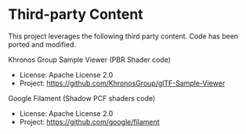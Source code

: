 # Third-party Content

This project leverages the following third party content. 
Code has been ported and modified.

Khronos Group Sample Viewer (PBR Shader code)

* License: Apache License 2.0
* Project: https://github.com/KhronosGroup/glTF-Sample-Viewer

Google Filament (Shadow PCF shaders code)

* License: Apache License 2.0
* Project: https://github.com/google/filament
